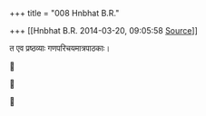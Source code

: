 +++
title = "008 Hnbhat B.R."

+++
[[Hnbhat B.R.	2014-03-20, 09:05:58 [Source](https://groups.google.com/g/samskrita/c/w3buxiO-0Kg)]]



त एव प्रष्ठव्याः गणपरिचयमात्रपाठकाः।

  
  







